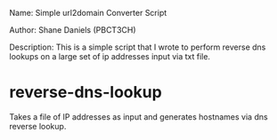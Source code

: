 Name:
Simple url2domain Converter Script

Author:
Shane Daniels (PBCT3CH)

Description:
This is a simple script that I wrote to perform reverse dns lookups on a large set of ip addresses input via txt file.


# reverse-dns-lookup
Takes a file of IP addresses as input and generates hostnames via dns reverse lookup.
